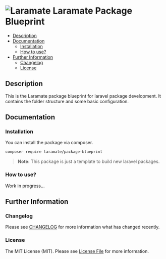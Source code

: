
![Laramate][logo] Laramate Package Blueprint
===================================================================================================

* [Description](#description)
* [Documentation](#documentation)
  * [Installation](#installation)
  * [How to use?](#how-to-use)
* [Further Information](#further-information)
  * [Changelog](#changelog)
  * [License](#license)


Description
-------------------------------------------------------------------------------

This is the Laramate package blueprint for laravel package development. It contains 
the folder structure and some basic configuration.


Documentation
-------------------------------------------------------------------------------

### Installation
You can install the package via composer.

```bash
composer require laramate/package-blueprint
```

> __Note:__
> This package is just a template to build new laravel packages. 


### How to use?
Work in progress...


Further Information
-------------------------------------------------------------------------------

### Changelog
Please see [CHANGELOG](CHANGELOG.md) for more information what has changed recently.

### License
The MIT License (MIT). Please see [License File](LICENSE.md) for more information.


<!-- Laramate Links -->
[logo]: https://avatars2.githubusercontent.com/u/45978330?s=75&v=4"
[Laramate Website]: http://www.laramate.de 
[Laramate Github]: https://github.com/Laramate
